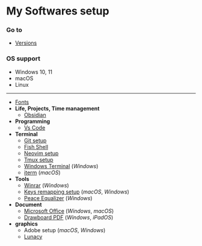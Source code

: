 # **My Softwares setup**

### **Go to**
- [Versions](./versions.json)

### **OS support**
- Windows 10, 11
- macOS
- Linux

---

- [Fonts](https://github.com/chinhchin/Fonts-setup.git)
- **Life, Projects, Time management**
    - [Obsidian](https://obsidian.md/)
- **Programming**
    - [Vs Code](https://code.visualstudio.com/)
- **Terminal**
    - [Git setup](https://github.com/chinhchin/Git-setup.git)
    - [Fish Shell](https://github.com/chinhchin/Fish-Shell-setup.git)
    - [Neovim setup](https://github.com/chinhchin/Neovim-setup.git)
    - [Tmux setup](https://github.com/chinhchin/Tmux-setup.git)
    - [Windows Terminal](https://github.com/chinhchin/Windows-Terminal-setup) (*Windows*)
    - [iterm](https://iterm2.com/) (*macOS*)
- **Tools**
    - [Winrar](https://www.win-rar.com/download.html?&L=0) (*Windows*)
    - [Keys remapping setup](https://github.com/chinhchin/Keys-remapping-setup.git) (*macOS*, *Windows*)
    - [Peace Equalizer](https://sourceforge.net/projects/peace-equalizer-apo-extension/) (*Windows*)
- **Document**
    - [Microsoft Office](https://www.office.com/) (*Windows*, *macOS*)
    - [Drawboard PDF](https://www.drawboard.com/pdf) (*Windows*, *iPadOS*)
- **graphics**
    - Adobe setup (*macOS*, *Windows*)
    - [Lunacy](https://icons8.com/lunacy)
